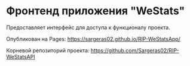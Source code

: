 # Фронтенд приложения "WeStats"

Предоставляет интерфейс для доступа к функционалу проекта.

Опубликован на Pages: https://sargeras02.github.io/RIP-WeStatsApp/

Корневой репозиторий проекта: https://github.com/Sargeras02/RIP-WeStatsAPI
